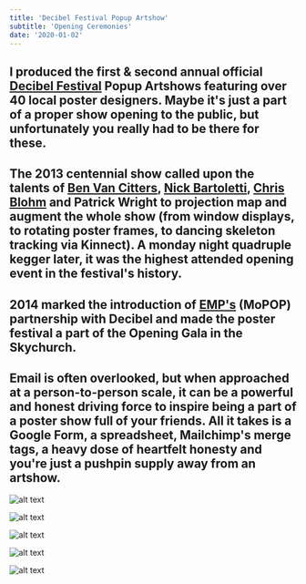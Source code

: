 ```yaml
---
title: 'Decibel Festival Popup Artshow'
subtitle: 'Opening Ceremonies'
date: '2020-01-02'
---
```


I produced the first & second annual official [Decibel Festival](http://dbfestival.com/) Popup Artshows featuring over 40 local poster designers. Maybe it's just a part of a proper show opening to the public, but unfortunately you really had to be there for these. 
-
The 2013 centennial show called upon the talents of [Ben Van Citters](http://benvancitters.com/), [Nick Bartoletti](http://vimeo.com/bartoletti), [Chris Blohm](https://www.instagram.com/chris.blohm/) and Patrick Wright to projection map and augment the whole show (from window displays, to rotating poster frames, to dancing skeleton tracking via Kinnect). A monday night quadruple kegger later, it was the highest attended opening event in the festival's history.
-
2014 marked the introduction of [EMP's](https://www.mopop.org/) (MoPOP) partnership with Decibel and made the poster festival a part of the Opening Gala in the Skychurch. 
-
Email is often overlooked, but when approached at a person-to-person scale, it can be a powerful and honest driving force to inspire being a part of a poster show full of your friends. All it takes is a Google Form, a spreadsheet, Mailchimp's merge tags, a heavy dose of heartfelt honesty and you're just a pushpin supply away from an artshow. 
- 


![alt text](/images/db/db-10.png "Opening titles, Kinnect skeleton tracking by Benjamin allowed for live dancing projected on a seamless wall behind the DJ")

![alt text](/images/db/db-20.png "3D rotating frames, I sourced semi transparent window acrylic for the dual window displays in 2013, drawn by Glenn Newcomer and handcut by yours truly to enable projections to come out of the gallery")

![alt text](/images/db/db-30.png "Projection mapping on frosted windows and around each poster")

![alt text](/images/db/db-40.png "emails")

![alt text](/images/db/db-50.jpeg "360 from the gallery walkthrough pre event")
